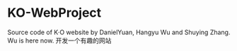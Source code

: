 # KO-WebProject
Source code of K·O website by DanielYuan, Hangyu Wu and Shuying Zhang.
Wu is here now.
开发一个有趣的网站
